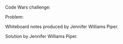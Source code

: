 Code Wars challenge: 


Problem: 

Whiteboard notes produced by Jennifer Williams Piper.

Solution by Jennifer Williams Piper.